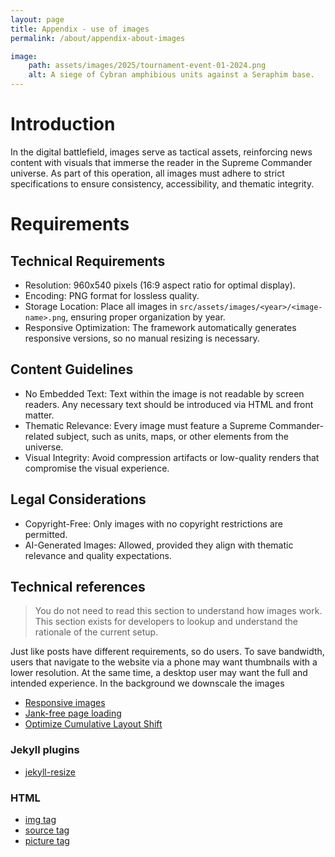 ```yaml
---
layout: page
title: Appendix - use of images
permalink: /about/appendix-about-images

image:
    path: assets/images/2025/tournament-event-01-2024.png
    alt: A siege of Cybran amphibious units against a Seraphim base.
---
```


# Introduction

In the digital battlefield, images serve as tactical assets, reinforcing news content with visuals that immerse the reader in the Supreme Commander universe. As part of this operation, all images must adhere to strict specifications to ensure consistency, accessibility, and thematic integrity.

# Requirements

## Technical Requirements

- Resolution: 960x540 pixels (16:9 aspect ratio for optimal display).
- Encoding: PNG format for lossless quality.
- Storage Location: Place all images in `src/assets/images/<year>/<image-name>.png`, ensuring proper organization by year.
- Responsive Optimization: The framework automatically generates responsive versions, so no manual resizing is necessary.

## Content Guidelines

- No Embedded Text: Text within the image is not readable by screen readers. Any necessary text should be introduced via HTML and front matter.
- Thematic Relevance: Every image must feature a Supreme Commander-related subject, such as units, maps, or other elements from the universe.
- Visual Integrity: Avoid compression artifacts or low-quality renders that compromise the visual experience.

## Legal Considerations

- Copyright-Free: Only images with no copyright restrictions are permitted.
- AI-Generated Images: Allowed, provided they align with thematic relevance and quality expectations.
  
## Technical references

> You do not need to read this section to understand how images work. This section exists for developers to lookup and understand the rationale of the current setup.

Just like posts have different requirements, so do users. To save bandwidth, users that navigate to the website via a phone may want thumbnails with a lower resolution. At the same time, a desktop user may want the full and intended experience. In the background we downscale the images 

- [Responsive images](https://developer.mozilla.org/en-US/docs/Web/HTML/Responsive_images#active_learning_implementing_your_own_responsive_images)
- [Jank-free page loading](https://blog.logrocket.com/jank-free-page-loading-with-media-aspect-ratios/)
- [Optimize Cumulative Layout Shift](https://web.dev/articles/optimize-cls?utm_source=lighthouse&utm_medium=devtools#images_without_dimensions)

### Jekyll plugins

- [jekyll-resize](https://github.com/MichaelCurrin/jekyll-resize)

### HTML

- [img tag](https://developer.mozilla.org/en-US/docs/Web/HTML/Element/img)
- [source tag](https://developer.mozilla.org/en-US/docs/Web/HTML/Element/source)
- [picture tag](https://developer.mozilla.org/en-US/docs/Web/HTML/Element/picture)
